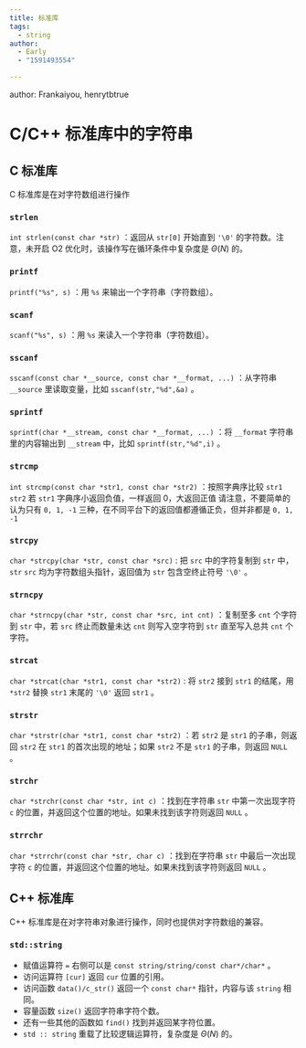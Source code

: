 ```yaml
---
title: 标准库
tags:
  - string
author:
  - Early
  - "1591493554"

---
```


author: Frankaiyou, henrytbtrue

# C/C++ 标准库中的字符串

## C 标准库

C 标准库是在对字符数组进行操作

###  `strlen` 

 `int strlen(const char *str)` ：返回从 `str[0]` 开始直到 `'\0'` 的字符数。注意，未开启 O2 优化时，该操作写在循环条件中复杂度是 $\Theta(N)$ 的。

###  `printf` 

 `printf("%s", s)` ：用 `%s` 来输出一个字符串（字符数组）。

###  `scanf` 

 `scanf("%s", s)` ：用 `%s` 来读入一个字符串（字符数组）。

###  `sscanf` 

 `sscanf(const char *__source, const char *__format, ...)` ：从字符串 `__source` 里读取变量，比如 `sscanf(str,"%d",&a)` 。

###  `sprintf` 

 `sprintf(char *__stream, const char *__format, ...)` ：将 `__format` 字符串里的内容输出到 `__stream` 中，比如 `sprintf(str,"%d",i)` 。

###  `strcmp` 

 `int strcmp(const char *str1, const char *str2)` ：按照字典序比较 `str1 str2` 若 `str1` 字典序小返回负值，一样返回 0，大返回正值 请注意，不要简单的认为只有 `0, 1, -1` 三种，在不同平台下的返回值都遵循正负，但并非都是 `0, 1, -1` 

###  `strcpy` 

 `char *strcpy(char *str, const char *src)` : 把 `src` 中的字符复制到 `str` 中， `str`  `src` 均为字符数组头指针，返回值为 `str` 包含空终止符号 `'\0'` 。

###  `strncpy` 

 `char *strncpy(char *str, const char *src, int cnt)` ：复制至多 `cnt` 个字符到 `str` 中，若 `src` 终止而数量未达 `cnt` 则写入空字符到 `str` 直至写入总共 `cnt` 个字符。

###  `strcat` 

 `char *strcat(char *str1, const char *str2)` : 将 `str2` 接到 `str1` 的结尾，用 `*str2` 替换 `str1` 末尾的 `'\0'` 返回 `str1` 。

###  `strstr` 

 `char *strstr(char *str1, const char *str2)` ：若 `str2` 是 `str1` 的子串，则返回 `str2` 在 `str1` 的首次出现的地址；如果 `str2` 不是 `str1` 的子串，则返回 `NULL` 。

###  `strchr` 

 `char *strchr(const char *str, int c)` ：找到在字符串 `str` 中第一次出现字符 `c` 的位置，并返回这个位置的地址。如果未找到该字符则返回 `NULL` 。

###  `strrchr` 

 `char *strrchr(const char *str, char c)` ：找到在字符串 `str` 中最后一次出现字符 `c` 的位置，并返回这个位置的地址。如果未找到该字符则返回 `NULL` 。

## C++ 标准库

C++ 标准库是在对字符串对象进行操作，同时也提供对字符数组的兼容。

###  `std::string` 

-   赋值运算符 `=` 右侧可以是 `const string/string/const char*/char*` 。
-   访问运算符 `[cur]` 返回 `cur` 位置的引用。
-   访问函数 `data()/c_str()` 返回一个 `const char*` 指针，内容与该 `string` 相同。
-   容量函数 `size()` 返回字符串字符个数。
-   还有一些其他的函数如 `find()` 找到并返回某字符位置。
-    `std :: string` 重载了比较逻辑运算符，复杂度是 $\Theta(N)$ 的。

